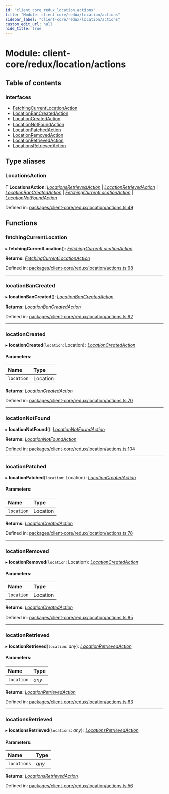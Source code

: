 ```yaml
---
id: "client_core_redux_location_actions"
title: "Module: client-core/redux/location/actions"
sidebar_label: "client-core/redux/location/actions"
custom_edit_url: null
hide_title: true
---
```


# Module: client-core/redux/location/actions

## Table of contents

### Interfaces

- [FetchingCurrentLocationAction](../interfaces/client_core_redux_location_actions.fetchingcurrentlocationaction.md)
- [LocationBanCreatedAction](../interfaces/client_core_redux_location_actions.locationbancreatedaction.md)
- [LocationCreatedAction](../interfaces/client_core_redux_location_actions.locationcreatedaction.md)
- [LocationNotFoundAction](../interfaces/client_core_redux_location_actions.locationnotfoundaction.md)
- [LocationPatchedAction](../interfaces/client_core_redux_location_actions.locationpatchedaction.md)
- [LocationRemovedAction](../interfaces/client_core_redux_location_actions.locationremovedaction.md)
- [LocationRetrievedAction](../interfaces/client_core_redux_location_actions.locationretrievedaction.md)
- [LocationsRetrievedAction](../interfaces/client_core_redux_location_actions.locationsretrievedaction.md)

## Type aliases

### LocationsAction

Ƭ **LocationsAction**: [*LocationsRetrievedAction*](../interfaces/client_core_redux_location_actions.locationsretrievedaction.md) \| [*LocationRetrievedAction*](../interfaces/client_core_redux_location_actions.locationretrievedaction.md) \| [*LocationBanCreatedAction*](../interfaces/client_core_redux_location_actions.locationbancreatedaction.md) \| [*FetchingCurrentLocationAction*](../interfaces/client_core_redux_location_actions.fetchingcurrentlocationaction.md) \| [*LocationNotFoundAction*](../interfaces/client_core_redux_location_actions.locationnotfoundaction.md)

Defined in: [packages/client-core/redux/location/actions.ts:49](https://github.com/xr3ngine/xr3ngine/blob/5a0f83ed8/packages/client-core/redux/location/actions.ts#L49)

## Functions

### fetchingCurrentLocation

▸ **fetchingCurrentLocation**(): [*FetchingCurrentLocationAction*](../interfaces/client_core_redux_location_actions.fetchingcurrentlocationaction.md)

**Returns:** [*FetchingCurrentLocationAction*](../interfaces/client_core_redux_location_actions.fetchingcurrentlocationaction.md)

Defined in: [packages/client-core/redux/location/actions.ts:98](https://github.com/xr3ngine/xr3ngine/blob/5a0f83ed8/packages/client-core/redux/location/actions.ts#L98)

___

### locationBanCreated

▸ **locationBanCreated**(): [*LocationBanCreatedAction*](../interfaces/client_core_redux_location_actions.locationbancreatedaction.md)

**Returns:** [*LocationBanCreatedAction*](../interfaces/client_core_redux_location_actions.locationbancreatedaction.md)

Defined in: [packages/client-core/redux/location/actions.ts:92](https://github.com/xr3ngine/xr3ngine/blob/5a0f83ed8/packages/client-core/redux/location/actions.ts#L92)

___

### locationCreated

▸ **locationCreated**(`location`: Location): [*LocationCreatedAction*](../interfaces/client_core_redux_location_actions.locationcreatedaction.md)

#### Parameters:

Name | Type |
:------ | :------ |
`location` | Location |

**Returns:** [*LocationCreatedAction*](../interfaces/client_core_redux_location_actions.locationcreatedaction.md)

Defined in: [packages/client-core/redux/location/actions.ts:70](https://github.com/xr3ngine/xr3ngine/blob/5a0f83ed8/packages/client-core/redux/location/actions.ts#L70)

___

### locationNotFound

▸ **locationNotFound**(): [*LocationNotFoundAction*](../interfaces/client_core_redux_location_actions.locationnotfoundaction.md)

**Returns:** [*LocationNotFoundAction*](../interfaces/client_core_redux_location_actions.locationnotfoundaction.md)

Defined in: [packages/client-core/redux/location/actions.ts:104](https://github.com/xr3ngine/xr3ngine/blob/5a0f83ed8/packages/client-core/redux/location/actions.ts#L104)

___

### locationPatched

▸ **locationPatched**(`location`: Location): [*LocationCreatedAction*](../interfaces/client_core_redux_location_actions.locationcreatedaction.md)

#### Parameters:

Name | Type |
:------ | :------ |
`location` | Location |

**Returns:** [*LocationCreatedAction*](../interfaces/client_core_redux_location_actions.locationcreatedaction.md)

Defined in: [packages/client-core/redux/location/actions.ts:78](https://github.com/xr3ngine/xr3ngine/blob/5a0f83ed8/packages/client-core/redux/location/actions.ts#L78)

___

### locationRemoved

▸ **locationRemoved**(`location`: Location): [*LocationCreatedAction*](../interfaces/client_core_redux_location_actions.locationcreatedaction.md)

#### Parameters:

Name | Type |
:------ | :------ |
`location` | Location |

**Returns:** [*LocationCreatedAction*](../interfaces/client_core_redux_location_actions.locationcreatedaction.md)

Defined in: [packages/client-core/redux/location/actions.ts:85](https://github.com/xr3ngine/xr3ngine/blob/5a0f83ed8/packages/client-core/redux/location/actions.ts#L85)

___

### locationRetrieved

▸ **locationRetrieved**(`location`: *any*): [*LocationRetrievedAction*](../interfaces/client_core_redux_location_actions.locationretrievedaction.md)

#### Parameters:

Name | Type |
:------ | :------ |
`location` | *any* |

**Returns:** [*LocationRetrievedAction*](../interfaces/client_core_redux_location_actions.locationretrievedaction.md)

Defined in: [packages/client-core/redux/location/actions.ts:63](https://github.com/xr3ngine/xr3ngine/blob/5a0f83ed8/packages/client-core/redux/location/actions.ts#L63)

___

### locationsRetrieved

▸ **locationsRetrieved**(`locations`: *any*): [*LocationsRetrievedAction*](../interfaces/client_core_redux_location_actions.locationsretrievedaction.md)

#### Parameters:

Name | Type |
:------ | :------ |
`locations` | *any* |

**Returns:** [*LocationsRetrievedAction*](../interfaces/client_core_redux_location_actions.locationsretrievedaction.md)

Defined in: [packages/client-core/redux/location/actions.ts:56](https://github.com/xr3ngine/xr3ngine/blob/5a0f83ed8/packages/client-core/redux/location/actions.ts#L56)
